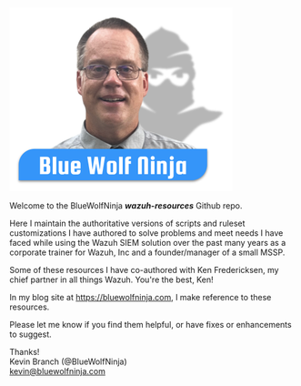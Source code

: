 ![BWN](/assets/BWN_Kevin_Ninja_Shadow.png)

Welcome to the BlueWolfNinja ***wazuh-resources*** Github repo.

Here I maintain the authoritative versions of scripts and ruleset customizations I have authored to solve problems and meet needs I have faced while using the Wazuh SIEM solution over the past many years as a corporate trainer for Wazuh, Inc and a founder/manager of a small MSSP. 

Some of these resources I have co-authored with Ken Fredericksen, my chief partner in all things Wazuh.  You're the best, Ken!

In my blog site at https://bluewolfninja.com, I make reference to these resources.

Please let me know if you find them helpful, or have fixes or enhancements to suggest.

Thanks!\
Kevin Branch (@BlueWolfNinja)\
kevin@bluewolfninja.com
